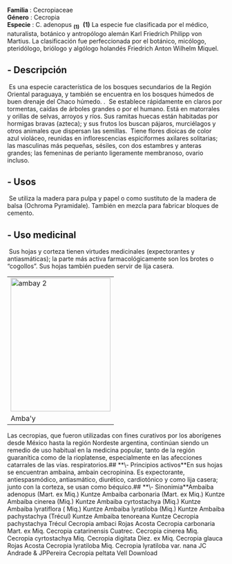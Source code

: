 **Familia** : Cecropiaceae  
**Género** : Cecropia  
**Especie** : C. adenopus <sub><strong><span><span> (1)</span></span></strong></sub>
​
**(1)** La especie fue clasificada por el médico, naturalista, botánico y antropólogo alemán Karl Friedrich Philipp von Martius. La clasificación fue perfeccionada por el botánico, micólogo, pteridólogo, briólogo y algólogo holandés Friedrich Anton Wilhelm Miquel.
​
## **\- Descripción**
​
Es una especie característica de los bosques secundarios de la Región Oriental paraguaya, y también se encuentra en los bosques húmedos de buen drenaje del Chaco húmedo. .
​
Se establece rápidamente en claros por tormentas, caídas de árboles grandes o por el humano. Está en matorrales y orillas de selvas, arroyos y ríos. Sus ramitas huecas están habitadas por hormigas bravas (azteca); y sus frutos los buscan pájaros, murciélagos y otros animales que dispersan las semillas.
​
Tiene flores dioicas de color azul violáceo, reunidas en inflorescencias espiciformes axilares solitarias; las masculinas más pequeñas, sésiles, con dos estambres y anteras grandes; las femeninas de perianto ligeramente membranoso, ovario incluso.
​
## **\- Usos**
​
Se utiliza la madera para pulpa y papel o como sustituto de la madera de balsa (Ochroma Pyramidale). También en mezcla para fabricar bloques de cemento.
​
## \- Uso medicinal  
​
Sus hojas y corteza tienen virtudes medicinales (expectorantes y antiasmáticas); la parte más activa farmacológicamente son los brotes o “cogollos”. Sus hojas también pueden servir de lija casera.
​
<table><tbody><tr><td><img src="http://descubrircorrientes.com.ar/2012/index.php/2592-geografia/6-fitogeografia/arboles/images/fotos_de_geografia/ambay%202.jpg" width="231" height="309" alt="ambay 2"></td></tr><tr><td><span><span><span>Amba'y</span></span></span></td></tr></tbody></table>
​
Las cecropias, que fueron utilizadas con fines curativos por los aborígenes desde México hasta la región Nordeste argentina, continúan siendo un remedio de uso habitual en la medicina popular, tanto de la región guaranítica como de la rioplatense, especialmente en las afecciones catarrales de las vías. respiratorios.
​
## **\- Principios activos**
​
En sus hojas se encuentran ambaína, ambain cecropinina. Es expectorante, antiespasmódico, antiasmático, diurético, cardiotónico y como lija casera; junto con la corteza, se usan como béquico.
​
## **\- Sinonimia**
​
Ambaiba adenopus (Mart. ex Miq.) Kuntze  
Ambaiba carbonaria (Mart. ex Miq.) Kuntze  
Ambaiba cinerea (Miq.) Kuntze  
Ambaiba cyrtostachya (Miq.) Kuntze  
Ambaiba lyratiflora ( Miq.) Kuntze  
Ambaiba lyratiloba (Miq.) Kuntze  
Ambaiba pachystachya (Trécul) Kuntze  
Ambaiba tenoreana Kuntze  
Cecropia pachystachya Trécul  
Cecropia ambaci Rojas Acosta  
Cecropia carbonaria Mart. ex Miq.  
Cecropia catarinensis Cuatrec.  
Cecropia cinerea Miq.  
Cecropia cyrtostachya Miq.  
Cecropia digitata Diez. ex Miq.  
Cecropia glauca Rojas Acosta  
Cecropia lyratiloba Miq.  
Cecropia lyratiloba var. nana JC Andrade & JPPereira  
Cecropia peltata Vell
Download